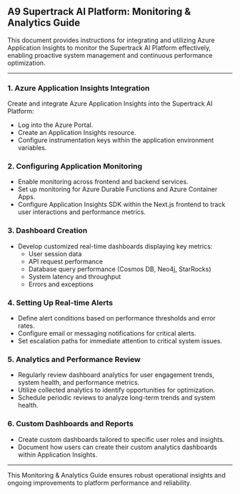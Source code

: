 ## **A9 Supertrack AI Platform: Monitoring & Analytics Guide**

This document provides instructions for integrating and utilizing Azure Application Insights to monitor the Supertrack AI Platform effectively, enabling proactive system management and continuous performance optimization.

---

### **1\. Azure Application Insights Integration**

Create and integrate Azure Application Insights into the Supertrack AI Platform:

* Log into the Azure Portal.  
* Create an Application Insights resource.  
* Configure instrumentation keys within the application environment variables.

### **2\. Configuring Application Monitoring**

* Enable monitoring across frontend and backend services.  
* Set up monitoring for Azure Durable Functions and Azure Container Apps.  
* Configure Application Insights SDK within the Next.js frontend to track user interactions and performance metrics.

### **3\. Dashboard Creation**

* Develop customized real-time dashboards displaying key metrics:  
  * User session data  
  * API request performance  
  * Database query performance (Cosmos DB, Neo4j, StarRocks)  
  * System latency and throughput  
  * Errors and exceptions

### **4\. Setting Up Real-time Alerts**

* Define alert conditions based on performance thresholds and error rates.  
* Configure email or messaging notifications for critical alerts.  
* Set escalation paths for immediate attention to critical system issues.

### **5\. Analytics and Performance Review**

* Regularly review dashboard analytics for user engagement trends, system health, and performance metrics.  
* Utilize collected analytics to identify opportunities for optimization.  
* Schedule periodic reviews to analyze long-term trends and system health.

### **6\. Custom Dashboards and Reports**

* Create custom dashboards tailored to specific user roles and insights.  
* Document how users can create their custom analytics dashboards within Application Insights.

---

This Monitoring & Analytics Guide ensures robust operational insights and ongoing improvements to platform performance and reliability.

